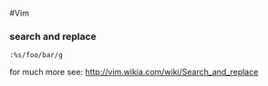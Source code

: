 #Vim 

### search and replace
```
:%s/foo/bar/g
```
for much more see: http://vim.wikia.com/wiki/Search_and_replace

